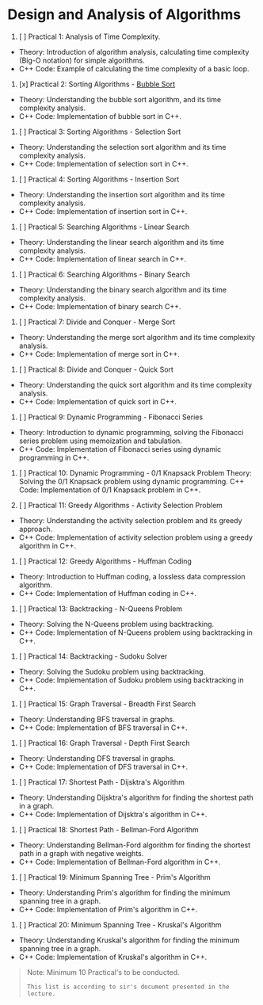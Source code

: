 # Design and Analysis of Algorithms

1. [ ] Practical 1: Analysis of Time Complexity.

- Theory: Introduction of algorithm analysis, calculating time complexity (Big-O notation) for simple algorithms.
- C++ Code: Example of calculating the time complexity of a basic loop.

1. [x] Practical 2: Sorting Algorithms - [Bubble Sort](./BubbleSort/)

- Theory: Understanding the bubble sort algorithm, and its time complexity analysis.
- C++ Code: Implementation of bubble sort in C++.

1. [ ] Practical 3: Sorting Algorithms - Selection Sort

- Theory: Understanding the selection sort algorithm and its time complexity analysis.
- C++ Code: Implementation of selection sort in C++.

1. [ ] Practical 4: Sorting Algorithms - Insertion Sort

- Theory: Understanding the insertion sort algorithm and its time complexity analysis.
- C++ Code: Implementation of insertion sort in C++.

1. [ ] Practical 5: Searching Algorithms - Linear Search

- Theory: Understanding the linear search algorithm and its time complexity analysis.
- C++ Code: Implementation of linear search in C++.

1. [ ] Practical 6: Searching Algorithms - Binary Search

- Theory: Understanding the binary search algorithm and its time complexity analysis.
- C++ Code: Implementation of binary search C++.

1. [ ] Practical 7: Divide and Conquer - Merge Sort

- Theory: Understanding the merge sort algorithm and its time complexity analysis.
- C++ Code: Implementation of merge sort in C++.

1. [ ] Practical 8: Divide and Conquer - Quick Sort

- Theory: Understanding the quick sort algorithm and its time complexity analysis.
- C++ Code: Implementation of quick sort in C++.

1. [ ] Practical 9: Dynamic Programming - Fibonacci Series

- Theory: Introduction to dynamic programming, solving the Fibonacci series problem using memoization and tabulation.
- C++ Code: Implementation of Fibonacci series using dynamic programming in C++.

1. [ ] Practical 10: Dynamic Programming - 0/1 Knapsack Problem
   Theory: Solving the 0/1 Knapsack problem using dynamic programming.
   C++ Code: Implementation of 0/1 Knapsack problem in C++.

1. [ ] Practical 11: Greedy Algorithms - Activity Selection Problem

- Theory: Understanding the activity selection problem and its greedy approach.
- C++ Code: Implementation of activity selection problem using a greedy algorithm in C++.

1. [ ] Practical 12: Greedy Algorithms - Huffman Coding

- Theory: Introduction to Huffman coding, a lossless data compression algorithm.
- C++ Code: Implementation of Huffman coding in C++.

1. [ ] Practical 13: Backtracking - N-Queens Problem

- Theory: Solving the N-Queens problem using backtracking.
- C++ Code: Implementation of N-Queens problem using backtracking in C++.

1. [ ] Practical 14: Backtracking - Sudoku Solver

- Theory: Solving the Sudoku problem using backtracking.
- C++ Code: Implementation of Sudoku problem using backtracking in C++.

1. [ ] Practical 15: Graph Traversal - Breadth First Search

- Theory: Understanding BFS traversal in graphs.
- C++ Code: Implementation of BFS traversal in C++.

1. [ ] Practical 16: Graph Traversal - Depth First Search

- Theory: Understanding DFS traversal in graphs.
- C++ Code: Implementation of DFS traversal in C++.

1. [ ] Practical 17: Shortest Path - Dijsktra's Algorithm

- Theory: Understanding Dijsktra's algorithm for finding the shortest path in a graph.
- C++ Code: Implementation of Dijsktra's algorithm in C++.

1. [ ] Practical 18: Shortest Path - Bellman-Ford Algorithm

- Theory: Understanding Bellman-Ford algorithm for finding the shortest path in a graph with negative weights.
- C++ Code: Implementation of Bellman-Ford algorithm in C++.

1. [ ] Practical 19: Minimum Spanning Tree - Prim's Algorithm

- Theory: Understanding Prim's algorithm for finding the minimum spanning tree in a graph.
- C++ Code: Implementation of Prim's algorithm in C++.

1. [ ] Practical 20: Minimum Spanning Tree - Kruskal's Algorithm

- Theory: Understanding Kruskal's algorithm for finding the minimum spanning tree in a graph.
- C++ Code: Implementation of Kruskal's algorithm in C++.

> Note: Minimum 10 Practical's to be conducted.
>
> `This list is according to sir's document presented in the lecture.`
